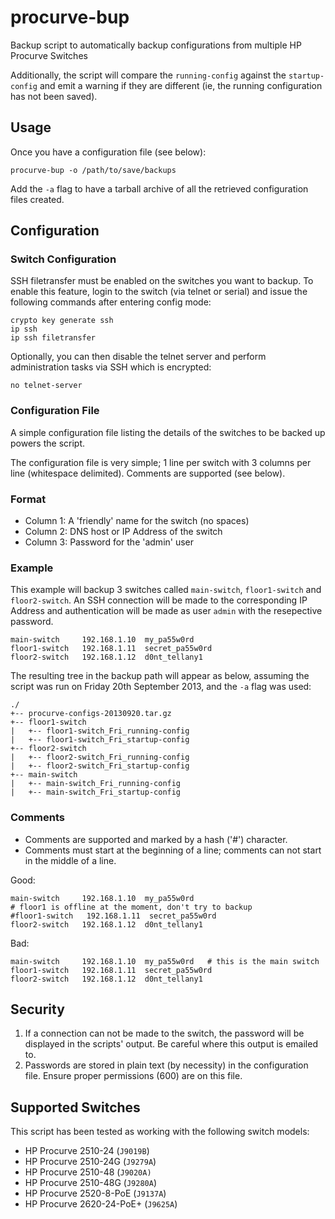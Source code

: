 procurve-bup
============

Backup script to automatically backup configurations from multiple HP Procurve
Switches

Additionally, the script will compare the `running-config` against the
`startup-config` and emit a warning if they are different (ie, the running
configuration has not been saved).

## Usage

Once you have a configuration file (see below):

    procurve-bup -o /path/to/save/backups

Add the `-a` flag to have a tarball archive of all the retrieved configuration
files created.

## Configuration

### Switch Configuration

SSH filetransfer must be enabled on the switches you want to backup. To
enable this feature, login to the switch (via telnet or serial) and issue the
following commands after entering config mode:

    crypto key generate ssh
    ip ssh
    ip ssh filetransfer

Optionally, you can then disable the telnet server and perform administration
tasks via SSH which is encrypted:

    no telnet-server

### Configuration File

A simple configuration file listing the details of the switches to be backed
up powers the script.

The configuration file is very simple; 1 line per switch with 3 columns per
line (whitespace delimited). Comments are supported (see below).

### Format

* Column 1: A 'friendly' name for the switch (no spaces)
* Column 2: DNS host or IP Address of the switch
* Column 3: Password for the 'admin' user

### Example

This example will backup 3 switches called `main-switch`, `floor1-switch` and
`floor2-switch`. An SSH connection will be made to the corresponding IP Address
and authentication will be made as user `admin` with the resepective password.

    main-switch     192.168.1.10  my_pa55w0rd
    floor1-switch   192.168.1.11  secret_pa55w0rd
    floor2-switch   192.168.1.12  d0nt_tellany1

The resulting tree in the backup path will appear as below, assuming the script
was run on Friday 20th September 2013, and the `-a` flag was used:

    ./
    +-- procurve-configs-20130920.tar.gz
    +-- floor1-switch
    |   +-- floor1-switch_Fri_running-config
    |   +-- floor1-switch_Fri_startup-config
    +-- floor2-switch
    |   +-- floor2-switch_Fri_running-config
    |   +-- floor2-switch_Fri_startup-config
    +-- main-switch
    |   +-- main-switch_Fri_running-config
    |   +-- main-switch_Fri_startup-config

### Comments

* Comments are supported and marked by a hash ('#') character.
* Comments must start at the beginning of a line; comments can not start in
the middle of a line.

Good:

    main-switch     192.168.1.10  my_pa55w0rd
    # floor1 is offline at the moment, don't try to backup
    #floor1-switch   192.168.1.11  secret_pa55w0rd
    floor2-switch   192.168.1.12  d0nt_tellany1

Bad:

    main-switch     192.168.1.10  my_pa55w0rd   # this is the main switch
    floor1-switch   192.168.1.11  secret_pa55w0rd
    floor2-switch   192.168.1.12  d0nt_tellany1

## Security

1. If a connection can not be made to the switch, the password will be
displayed in the scripts' output. Be careful where this output is emailed to.
2. Passwords are stored in plain text (by necessity) in the configuration file.
Ensure proper permissions (600) are on this file.

## Supported Switches

This script has been tested as working with the following switch models:

* HP Procurve 2510-24 (`J9019B`)
* HP Procurve 2510-24G (`J9279A`)
* HP Procurve 2510-48 (`J9020A)`
* HP Procurve 2510-48G (`J9280A`)
* HP Procurve 2520-8-PoE (`J9137A`)
* HP Procurve 2620-24-PoE+ (`J9625A`)

